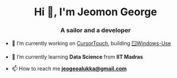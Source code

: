 <h1 align="center">Hi 👋, I'm Jeomon George</h1>
<h3 align="center">A sailor and a developer</h3>

- 🔭 I’m currently working on [CursorTouch](https://github.com/CursorTouch), building [🪟Windows-Use](https://github.com/CursorTouch/Windows-Use)

- 🌱 I’m currently learning **Data Science** from **IIT Madras**

- 📫 How to reach me **jeogeoalukka@gmail.com**
